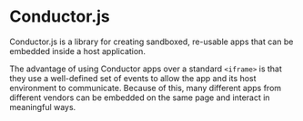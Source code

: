 # Conductor.js

Conductor.js is a library for creating sandboxed, re-usable apps that
can be embedded inside a host application.

The advantage of using Conductor apps over a standard `<iframe>` is that
they use a well-defined set of events to allow the app and its host
environment to communicate. Because of this, many different apps from
different vendors can be embedded on the same page and interact in
meaningful ways.
